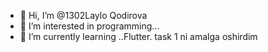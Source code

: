- 👋 Hi, I’m @1302Laylo Qodirova
- 👀 I’m interested in  programming...
- 🌱 I’m currently learning ..Flutter.
 task 1 ni amalga oshirdim
<!---
1302laylo/1302laylo is a ✨ special ✨ repository because its `README.md` (this file) appears on your GitHub profile.
You can click the Preview link to take a look at your changes.
--->
